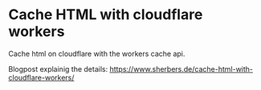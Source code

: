 # Cache HTML with cloudflare workers

Cache html on cloudflare with the workers cache api.

Blogpost explainig the details: https://www.sherbers.de/cache-html-with-cloudflare-workers/

#
